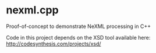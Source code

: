 nexml.cpp
=========

Proof-of-concept to demonstrate NeXML processing in C++

Code in this project depends on the XSD tool available here:
http://codesynthesis.com/projects/xsd/
